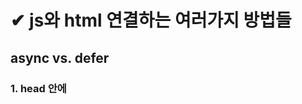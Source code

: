 ✔ js와 html 연결하는 여러가지 방법들
======================
async vs. defer
----------------

### 1. head 안에 <script src="main.js"/>로 연결하기
- HTML Parsing : 한 줄씩 읽어오면서 DOM 요소로 변환하게 됨
- 스크립트 파일을 만나면 필요한 js를 서버에서 다운 받고 실행
fethcing js, executing js
- HTML Parsing 나머지 수행
=> js파일 크기가 크고 인터넷도 느리다면 유저들이 보기까지 많은 시간이 소요됨

### 2. body 끝부분에 <script src="main.js"/>로 연결하기
- HTML Parsing (끝까지)
page가 준비 완료 되면
- fethcing js, executing js
=> js 파일을 받기 전에도 사용자가 페이지를 볼 수 있다는 장점, 단점은 웹사이트가 js의존적이라면 더 기다려야 하는 것

### 3. head <script asyn src="main.js"/>
- boolen 타입이라 선언하면 true임
- HTML PARSING과 JS FETCHING을 병렬적으로 진행
- fetching이 완료되면 HTML PARSING을 멈추고 JS executing 수행하며 끝나고 나서야 마저 HTML PARSING 수행
+ 다운로드 시간 절약
- HTML의 요소가 아직 정의되지 않은 상태에서 JS수행되므로 불안정
- 사용자가 페이지를 보는 데 시간이 조금 더 걸림
- 그리고 async는 먼저 fetching이 끝난 js부터 실행하므로 순서에 의존한다면 추천되지 않음

### 4. head <script defer src="main.js"/> : 가장 효율적인 옵션
- HTML parsing 하다가 js 파일을 fetching (동시에)
- 그리고 parsing이 끝난 후에(page ready) executing js
- js가 여러개라면 정의한 순서대로 실행 (fetching은?)
